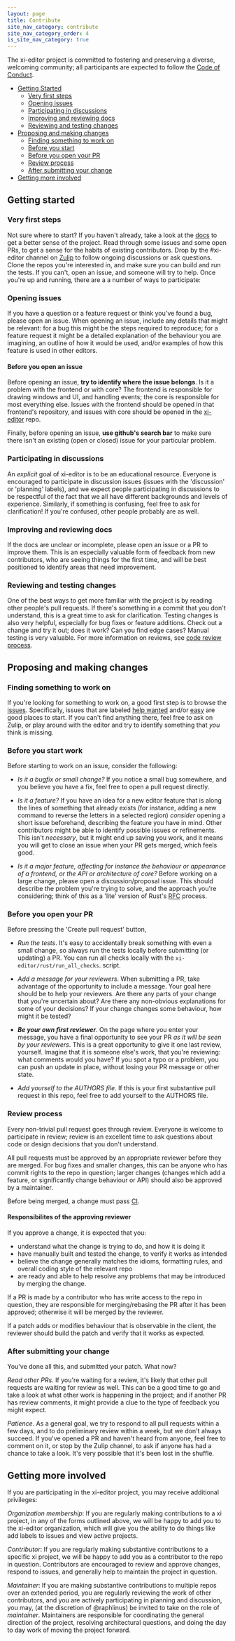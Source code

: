 ```yaml
---
layout: page
title: Contribute
site_nav_category: contribute
site_nav_category_order: 4
is_site_nav_category: true
---
```


The xi-editor project is committed to fostering and preserving a
diverse, welcoming community; all participants are expected to
follow the [Code of Conduct](https://github.com/xi-editor/xi-editor/blob/master/CODE_OF_CONDUCT.md).

- [Getting Started](#getting-started)
    - [Very first steps](#very-first-steps)
    - [Opening issues](#opening-issues)
    - [Participating in discussions](#participating-in-discussions)
    - [Improving and reviewing docs](#improving-and-reviewing-docs)
    - [Reviewing and testing changes](#reviewing-and-testing-changes)
- [Proposing and making changes](#proposing-and-making-changes)
    - [Finding something to work on](#finding-something-to-work-on)
    - [Before you start](#before-you-start-work)
    - [Before you open your PR](#before-you-open-your-pr)
    - [Review process](#review-process)
    - [After submitting your change](#after-submitting-your-change)
- [Getting more involved](#getting-more-involved)

## Getting started

### Very first steps

Not sure where to start? If you haven't already, take a look at the
[docs](http://xi-editor.io/docs.html) to get a better
sense of the project. Read through some issues and some open PRs, to
get a sense for the habits of existing contributors. Drop by the #xi-editor
channel on [Zulip](https://xi.zulipchat.com) to follow
ongoing discussions or ask questions. Clone the repos you're
interested in, and make sure you can build and run the tests. If you
can't, open an issue, and someone will try to help. Once you're up and
running, there are a a number of ways to participate:

### Opening issues

If you have a question or a feature request or think you've found a bug,
please open an issue. When opening an issue, include any details that
might be relevant: for a bug this might be the steps required to
reproduce; for a feature request it might be a detailed explanation of
the behaviour you are imagining, an outline of how it would be used,
and/or examples of how this feature is used in other editors.

#### Before you open an issue

Before opening an issue, **try to identify where the issue belongs**.
Is it a problem with the frontend or with core? The frontend is
responsible for drawing windows and UI, and handling events; the core
is responsible for most everything else. Issues with the frontend
should be opened in that frontend's repository, and issues with
core should be opened in the
[xi-editor](https://github.com/xi-editor/xi-editor/issues) repo.

Finally, before opening an issue, **use github's search bar** to make
sure there isn't an existing (open or closed) issue for your particular
problem.

### Participating in discussions

An _explicit_ goal of xi-editor is to be an educational resource.
Everyone is encouraged to participate in discussion issues (issues with
the 'discussion' or 'planning' labels), and we expect people
participating in discussions to be respectful of the fact that we all
have different backgrounds and levels of experience. Similarly, if
something is confusing, feel free to ask for clarification! If you're
confused, other people probably are as well.

### Improving and reviewing docs

If the docs are unclear or incomplete, please open an issue or a PR to
improve them. This is an especially valuable form of feedback from new
contributors, who are seeing things for the first time, and will be best
positioned to identify areas that need improvement.

### Reviewing and testing changes

One of the best ways to get more familiar with the project is by reading
other people's pull requests. If there's something in a commit that you
don't understand, this is a great time to ask for clarification. Testing
changes is also very helpful, especially for bug fixes or feature
additions. Check out a change and try it out; does it work? Can you find
edge cases? Manual testing is very valuable. For more information on
reviews, see [code review process](#review-process).


## Proposing and making changes

### Finding something to work on

If you're looking for something to work on, a good first step is to browse
the [issues](https://github.com/xi-editor/xi-editor/issues). Specifically,
issues that are labeled
[help wanted](https://github.com/xi-editor/xi-editor/issues?q=is%3Aissue+is%3Aopen+label%3A%22help+wanted%22) and/or
[easy](https://github.com/xi-editor/xi-editor/issues?q=is%3Aissue+is%3Aopen+label%3Aeasy)
are good places to start. If you can't find anything there, feel free to ask
on Zulip, or play around with the editor and try to identify something that
_you_ think is missing.

### Before you start work

Before starting to work on an issue, consider the following:

- _Is it a bugfix or small change?_ If you notice a small bug somewhere,
 and you believe you have a fix, feel free to open a pull request directly.

- _Is it a feature?_ If you have an idea for a new editor feature that is
 along the lines of something that already exists (for instance, adding a
 new command to reverse the letters in a selected region) _consider_
 opening a short issue beforehand, describing the feature you have in mind.
 Other contributors might be able to identify possible issues or
 refinements. This isn't _necessary_, but it might end up saving you work,
 and it means you will get to close an issue when your PR gets merged,
 which feels good.

- _Is it a major feature, affecting for instance the behaviour or appearance
 of a frontend, or the API or architecture of core?_ Before working on a
 large change, please open a discussion/proposal issue. This should describe
 the problem you're trying to solve, and the approach you're considering;
 think of this as a 'lite' version of Rust's
 [RFC](https://github.com/rust-lang/rfcs) process.


### Before you open your PR

Before pressing the 'Create pull request' button,

- _Run the tests_. It's easy to accidentally break something with even a small
 change, so always run the tests locally before submitting (or updating) a PR.
 You can run all checks locally with the `xi-editor/rust/run_all_checks`. script.

- _Add a message for your reviewers_. When submitting a PR, take advantage
 of the opportunity to include a message. Your goal here should be to help
 your reviewers. Are there any parts of your change that you're uncertain
 about? Are there any non-obvious explanations for some of your decisions?
 If your change changes some behaviour, how might it be tested?

- ***Be your own first reviewer***. On the page where you enter your message,
 you have a final opportunity to see your PR _as it will be seen by your
 reviewers_. This is a great opportunity to give it one last review, yourself.
 Imagine that it is someone else's work, that you're reviewing: what comments
 would you have? If you spot a typo or a problem, you can push an update in
 place, without losing your PR message or other state.

- _Add yourself to the AUTHORS file_. If this is your first substantive pull
request in this repo, feel free to add yourself to the AUTHORS file.

### Review process

Every non-trivial pull request goes through review. Everyone is welcome to
participate in review; review is an excellent time to ask questions about
code or design decisions that you don't understand.

All pull requests must be approved by an appropriate reviewer before they
are merged. For bug fixes and smaller changes, this can be anyone who has
commit rights to the repo in question; larger changes (changes which add a
feature, or significantly change behaviour or API) should also be approved by
a maintainer.

Before being merged, a change must pass
[CI](https://en.wikipedia.org/wiki/Continuous_integration).

#### Responsibilites of the approving reviewer

If you approve a change, it is expected that you:
- understand what the change is trying to do, and how it is doing it
- have manually built and tested the change, to verify it works as intended
- believe the change generally matches the idioms, formatting rules,
and overall coding style of the relevant repo
- are ready and able to help resolve any problems that may be introduced by
merging the change.

If a PR is made by a contributor who has write access to the repo in question,
they are responsible for merging/rebasing the PR after it has been approved;
otherwise it will be merged by the reviewer.

If a patch adds or modifies behaviour that is observable in the client,
the reviewer should build the patch and verify that it works as expected.

### After submitting your change

You've done all this, and submitted your patch. What now?

_Read other PRs_. If you're waiting for a review, it's likely that other
pull requests are waiting for review as well. This can be a good time
to go and take a look at what other work is happening in the project;
and if another PR has review comments, it might provide a clue to the
type of feedback you might expect.

_Patience_. As a general goal, we try to respond to all pull requests
within a few days, and to do preliminary review within a week, but we
don't always succeed. If you've opened a PR and haven't heard from
anyone, feel free to comment on it, or stop by the Zulip channel, to ask
if anyone has had a chance to take a look. It's very possible that it's
been lost in the shuffle.

## Getting more involved

If you are participating in the xi-editor project, you may receive
additional privileges:

_Organization membership_: If you are regularly making contributions
to a xi project, in any of the forms outlined above, we will be happy to
add you to the xi-editor organization, which will give you the ability
to do things like add labels to issues and view active projects.

_Contributor_: If you are regularly making substantive contributions
to a specific xi project, we will be happy to add you as a contributor
to the repo in question. Contributors are encouraged to review and
approve changes, respond to issues, and generally help to maintain
the project in question.

_Maintainer_: If you are making substantive contributions to multiple
repos over an extended period, you are regularly reviewing the work of
other contributors, and you are actively participating in planning and
discussion, you may, (at the  discretion of @raphlinus) be invited to
take on the role of _maintainer_. Maintainers are responsible for
coordinating the general direction of the project, resolving
architectural questions, and doing the day to day work of moving the
project forward.
